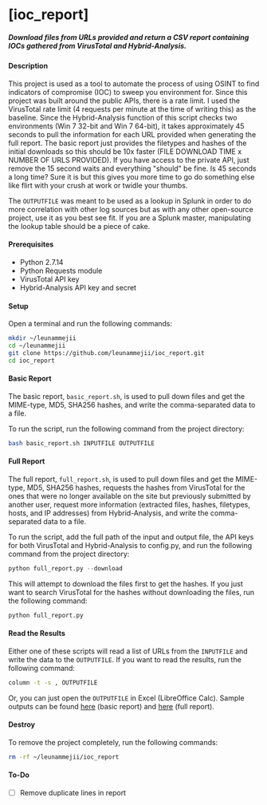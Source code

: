 # [ioc_report]  
##### Download files from URLs provided and return a CSV report containing IOCs gathered from VirusTotal and Hybrid-Analysis.  

#### Description  
This project is used as a tool to automate the process of using OSINT to find indicators of compromise (IOC) to sweep you environment for. Since this project was built around the public APIs, there is a rate limit. I used the VirusTotal rate limit (4 requests per minute at the time of writing this) as the baseline. Since the Hybrid-Analysis function of this script checks two environments (Win 7 32-bit and Win 7 64-bit), it takes approximately 45 seconds to pull the information for each URL provided when generating the full report. The basic report just provides the filetypes and hashes of the initial downloads so this should be 10x faster (FILE DOWNLOAD TIME x NUMBER OF URLS PROVIDED). If you have access to the private API, just remove the 15 second waits and everything "should" be fine. Is 45 seconds a long time? Sure it is but this gives you more time to go do something else like flirt with your crush at work or twidle your thumbs.  

The `OUTPUTFILE` was meant to be used as a lookup in Splunk in order to do more correlation with other log sources but as with any other open-source project, use it as you best see fit. If you are a Splunk master, manipulating the lookup table should be a piece of cake.  


#### Prerequisites  
- Python 2.7.14  
- Python Requests module  
- VirusTotal API key  
- Hybrid-Analysis API key and secret  

#### Setup  
Open a terminal and run the following commands:  
```bash
mkdir ~/leunammejii
cd ~/leunammejii
git clone https://github.com/leunammejii/ioc_report.git
cd ioc_report
```

#### Basic Report  
The basic report, `basic_report.sh`, is used to pull down files and get the MIME-type, MD5, SHA256 hashes, and write the comma-separated data to a file.  

To run the script, run the following command from the project directory:  
```bash
bash basic_report.sh INPUTFILE OUTPUTFILE
```

#### Full Report  
The full report, `full_report.sh`, is used to pull down files and get the MIME-type, MD5, SHA256 hashes, requests the hashes from VirusTotal for the ones that were no longer available on the site but previously submitted by another user, request more information (extracted files, hashes, filetypes, hosts, and IP addresses) from Hybrid-Analysis, and write the comma-separated data to a file.  

To run the script, add the full path of the input and output file, the API keys for both VirusTotal and Hybrid-Analysis to config.py, and run the following command from the project directory:  
```python
python full_report.py --download
```

This will attempt to download the files first to get the hashes. If you just want to search VirusTotal for the hashes without downloading the files, run the following command:  
```python
python full_report.py
```

#### Read the Results  
Either one of these scripts will read a list of URLs from the `INPUTFILE` and write the data to the `OUTPUTFILE`. If you want to read the results, run the following command:  
```bash
column -t -s , OUTPUTFILE
```

Or, you can just open the `OUTPUTFILE` in Excel (LibreOffice Calc). Sample outputs can be found [here](https://github.com/leunammejii/ioc_report/blob/master/sample_basic_results.csv) (basic report) and [here](https://github.com/leunammejii/ioc_report/blob/master/sample_full_results.csv) (full report).  

#### Destroy
To remove the project completely,  run the following commands:  
```bash
rm -rf ~/leunammejii/ioc_report
```  

#### To-Do  
- [ ] Remove duplicate lines in report  

